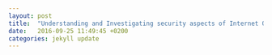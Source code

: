 ```yaml
---
layout: post
title:	"Understanding and Investigating security aspects of Internet Of Things"
date:	2016-09-25 11:49:45 +0200
categories:	jekyll update
---
```

